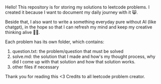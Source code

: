 Hello! This repository is for storing my solutions to leetcode problems. I created it because I want to document my daily journey with it 😸. 

Beside that, I also want to write a something everyday pure without AI (like chatgpt), in the hope so that I can refresh my mind and keep my creative thinking alive 🦋🍓.

Each problem has its own folder, which contains:
1. question.txt: the problem/question that must be solved
2. solve.md: the solution that I made and how's my thought process, why did I come up with that solution and how that solution works.
3. other files if necessary

Thank you for reading this <3
Credits to all leetcode problem creator.
